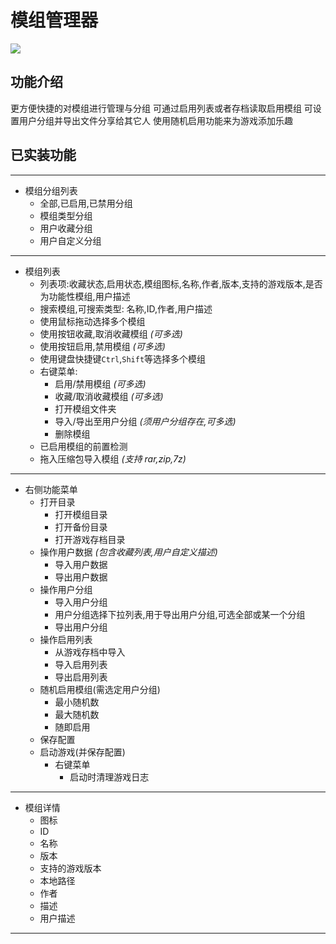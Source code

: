 # 模组管理器

![](https://s2.loli.net/2023/01/12/1k2z5yL9CYfrhmb.png)

## 功能介绍

更方便快捷的对模组进行管理与分组
可通过启用列表或者存档读取启用模组
可设置用户分组并导出文件分享给其它人
使用随机启用功能来为游戏添加乐趣

## 已实装功能

---

- 模组分组列表
  - 全部,已启用,已禁用分组
  - 模组类型分组
  - 用户收藏分组
  - 用户自定义分组

---

- 模组列表
  - 列表项:收藏状态,启用状态,模组图标,名称,作者,版本,支持的游戏版本,是否为功能性模组,用户描述
  - 搜索模组,可搜索类型: 名称,ID,作者,用户描述
  - 使用鼠标拖动选择多个模组
  - 使用按钮收藏,取消收藏模组 _(可多选)_
  - 使用按钮启用,禁用模组 _(可多选)_
  - 使用键盘快捷键`Ctrl`,`Shift`等选择多个模组
  - 右键菜单:
    - 启用/禁用模组 _(可多选)_
    - 收藏/取消收藏模组 _(可多选)_
    - 打开模组文件夹
    - 导入/导出至用户分组 _(须用户分组存在,可多选)_
    - 删除模组
  - 已启用模组的前置检测
  - 拖入压缩包导入模组 _(支持 rar,zip,7z)_

---

- 右侧功能菜单
  - 打开目录
    - 打开模组目录
    - 打开备份目录
    - 打开游戏存档目录
  - 操作用户数据 _(包含收藏列表,用户自定义描述)_
    - 导入用户数据
    - 导出用户数据
  - 操作用户分组
    - 导入用户分组
    - 用户分组选择下拉列表,用于导出用户分组,可选全部或某一个分组
    - 导出用户分组
  - 操作启用列表
    - 从游戏存档中导入
    - 导入启用列表
    - 导出启用列表
  - 随机启用模组(需选定用户分组)
    - 最小随机数
    - 最大随机数
    - 随即启用
  - 保存配置
  - 启动游戏(并保存配置)
    - 右键菜单
      - 启动时清理游戏日志

---

- 模组详情
  - 图标
  - ID
  - 名称
  - 版本
  - 支持的游戏版本
  - 本地路径
  - 作者
  - 描述
  - 用户描述

---
